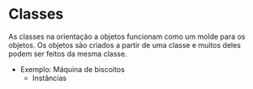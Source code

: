 # Classes

As classes na orientação a objetos funcionam como um molde para os objetos. Os objetos são criados a partir de uma classe e muitos deles podem ser feitos da mesma classe.

- Exemplo: Máquina de biscoitos
  - Instâncias

